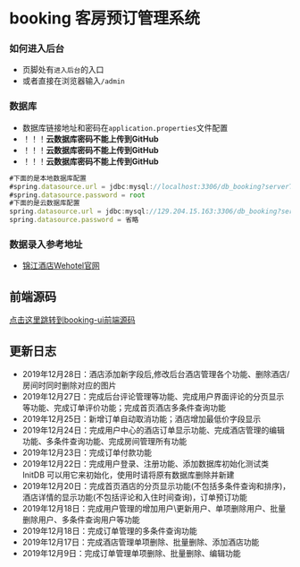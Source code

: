 ﻿# booking 客房预订管理系统

### 如何进入后台
- 页脚处有`进入后台`的入口
- 或者直接在浏览器输入`/admin`

### 数据库
- 数据库链接地址和密码在`application.properties`文件配置
- ！！！**云数据库密码不能上传到GitHub**
- ！！！**云数据库密码不能上传到GitHub**
- ！！！**云数据库密码不能上传到GitHub**
```javascript
#下面的是本地数据库配置
#spring.datasource.url = jdbc:mysql://localhost:3306/db_booking?serverTimezone=Asia/Shanghai&characterEncoding=utf-8
#spring.datasource.password = root
#下面的是云数据库配置
spring.datasource.url = jdbc:mysql://129.204.15.163:3306/db_booking?serverTimezone=Asia/Shanghai&characterEncoding=utf-8
spring.datasource.password = 省略
```

### 数据录入参考地址
- [锦江酒店Wehotel官网](https://hotel.bestwehotel.com/HotelSearch/)

## 前端源码
[点击这里跳转到booking-ui前端源码](https://github.com/WenjieZhengJerry/booking-ui)

## 更新日志
- 2019年12月28日：酒店添加新字段后,修改后台酒店管理各个功能、删除酒店/房间时同时删除对应的图片
- 2019年12月27日：完成后台评论管理等功能、完成用户界面评论的分页显示等功能、完成订单评价功能；完成首页酒店多条件查询功能
- 2019年12月25日：新增订单自动取消功能；酒店增加最低价字段显示
- 2019年12月24日：完成用户中心的酒店订单显示功能、完成酒店管理的编辑功能、多条件查询功能、完成房间管理所有功能
- 2019年12月23日：完成订单付款功能
- 2019年12月22日：完成用户登录、注册功能、添加数据库初始化测试类 InitDB 可以用它来初始化，使用时请将原有数据库删除并新建
- 2019年12月20日：完成首页酒店的分页显示功能(不包括多条件查询和排序)，酒店详情的显示功能(不包括评论和入住时间查询)，订单预订功能
- 2019年12月18日：完成用户管理的增加用户\更新用户、单项删除用户、批量删除用户、多条件查询用户等功能
- 2019年12月18日：完成订单管理的多条件查询功能
- 2019年12月17日：完成酒店管理单项删除、批量删除、添加酒店功能
- 2019年12月9日：完成订单管理单项删除、批量删除、编辑功能
